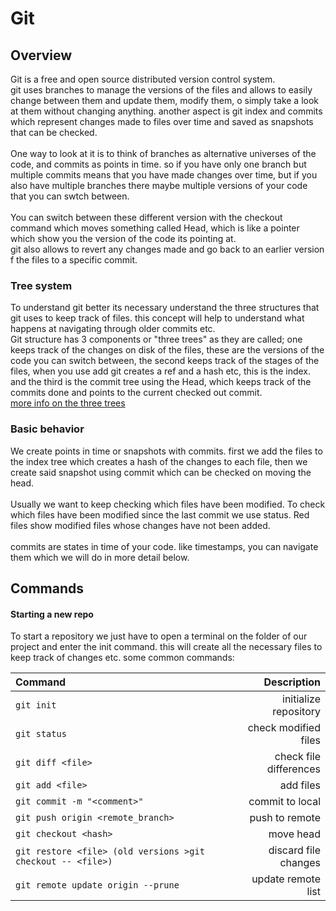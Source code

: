 # Git

## Overview

Git is a free and open source distributed version control system.<br>
git uses branches to manage the versions of the files and allows to easily change between them and update them, modify them, o simply take a look at them without changing anything. another aspect is git index and commits which represent changes made to files over time and saved as snapshots that can be checked. <br>
<br>
One way to look at it is to think of branches as alternative universes of the code, and commits as points in time. so if you have only one branch but multiple commits means that you have made changes over time, but if you also have multiple branches there maybe multiple versions of your code that you can swtch between.<br>
<br>
You can switch between these different version with the checkout command which moves something called Head, which is like a pointer which show you the version of the code its pointing at.<br>
git also allows to revert any changes made and go back to an earlier version f the files to a specific commit.

### Tree system

To understand git better its necessary understand the three structures that git uses to keep track of files. this concept will help to understand what happens at navigating through older commits etc.<br>
Git structure has 3 components or "three trees" as they are called;  one keeps track of the changes on disk of the files, these are the versions of the code you can switch between, the second keeps track of the stages of the files, when you use add git creates a ref and a hash etc, this is the index. and the third is the commit tree using the Head, which keeps track of the commits done and points to the current checked out commit.<br>
[more info on the three trees](https://code.tutsplus.com/tutorials/what-are-the-three-trees-in-git--cms-28188)

### Basic behavior

We create points in time or snapshots with commits. first we add the files to the index tree which creates a hash of the changes to each file, then we create said snapshot using commit which can be checked on moving the head.<br>
<br>
Usually we want to keep checking which files have been modified. To check which files have been modified since the last commit we use status. Red files show modified files whose changes have not been added.<br>
<br>
commits are states in time of your code. like timestamps, you can navigate them which we will do in more detail below.<br>

## Commands

#### Starting a new repo

To start a repository we just have to open a terminal on the folder of our project and enter the init command. this will create all the necessary files to keep track of changes etc. some common commands:

| Command      | Description |
| :---        |    ---:   |
|```git init```| initialize repository |
|```git status```| check modified files |
|```git diff <file>```| check file differences |
|```git add <file>```| add files |
|```git commit -m "<comment>"```| commit to local |
|```git push origin <remote_branch>```| push to remote |
|```git checkout <hash>```| move head |
|```git restore <file> (old versions >git checkout -- <file>)```| discard file changes |
|```git remote update origin --prune```| update remote list |